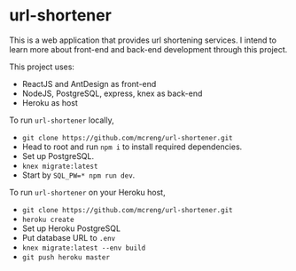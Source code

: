 # url-shortener
This is a web application that provides url shortening services. I intend to learn more about front-end and back-end development through this project.

This project uses:
- ReactJS and AntDesign as front-end
- NodeJS, PostgreSQL, express, knex as back-end
- Heroku as host

To run `url-shortener` locally,
- `git clone https://github.com/mcreng/url-shortener.git`
- Head to root and run `npm i` to install required dependencies.
- Set up PostgreSQL.
- `knex migrate:latest`
- Start by `SQL_PW=* npm run dev`.

To run `url-shortener` on your Heroku host,
- `git clone https://github.com/mcreng/url-shortener.git`
- `heroku create`
- Set up Heroku PostgreSQL
- Put database URL to `.env`
- `knex migrate:latest --env build`
- `git push heroku master`
<!-- - Install npm using [nvm](https://github.com/creationix/nvm).
- Fix an issue (that happens to me) by referencing [here](https://github.com/npm/npm/issues/8360). -->
